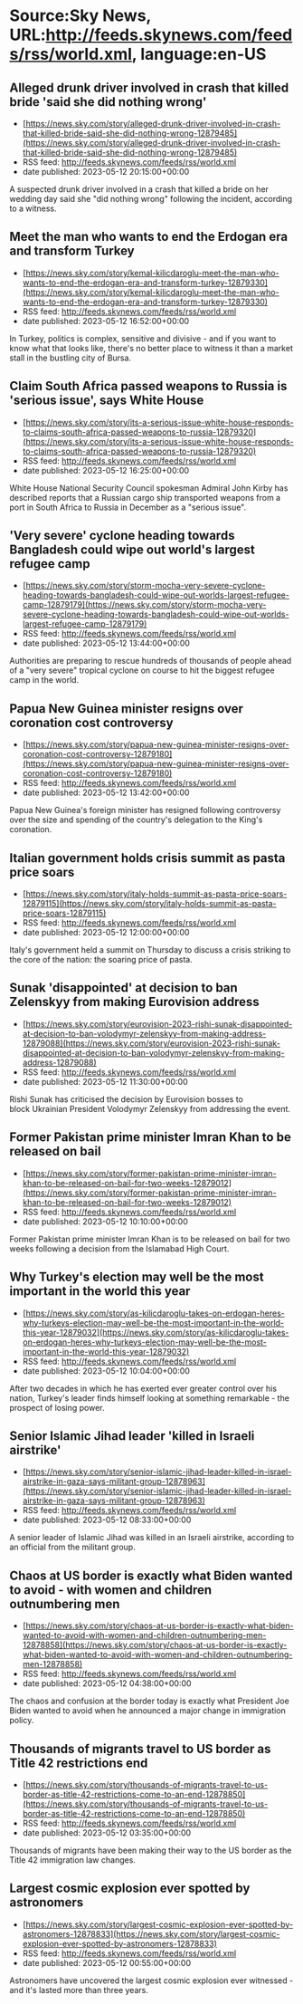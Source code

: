 # Source:Sky News, URL:http://feeds.skynews.com/feeds/rss/world.xml, language:en-US

## Alleged drunk driver involved in crash that killed bride 'said she did nothing wrong'
 - [https://news.sky.com/story/alleged-drunk-driver-involved-in-crash-that-killed-bride-said-she-did-nothing-wrong-12879485](https://news.sky.com/story/alleged-drunk-driver-involved-in-crash-that-killed-bride-said-she-did-nothing-wrong-12879485)
 - RSS feed: http://feeds.skynews.com/feeds/rss/world.xml
 - date published: 2023-05-12 20:15:00+00:00

A suspected drunk driver involved in a crash that killed a bride on her wedding day said she "did nothing wrong" following the incident, according to a witness.

## Meet the man who wants to end the Erdogan era and transform Turkey
 - [https://news.sky.com/story/kemal-kilicdaroglu-meet-the-man-who-wants-to-end-the-erdogan-era-and-transform-turkey-12879330](https://news.sky.com/story/kemal-kilicdaroglu-meet-the-man-who-wants-to-end-the-erdogan-era-and-transform-turkey-12879330)
 - RSS feed: http://feeds.skynews.com/feeds/rss/world.xml
 - date published: 2023-05-12 16:52:00+00:00

In Turkey, politics is complex, sensitive and divisive - and if you want to know what that looks like, there's no better place to witness it than a market stall in the bustling city of Bursa.

## Claim South Africa passed weapons to Russia is 'serious issue', says White House
 - [https://news.sky.com/story/its-a-serious-issue-white-house-responds-to-claims-south-africa-passed-weapons-to-russia-12879320](https://news.sky.com/story/its-a-serious-issue-white-house-responds-to-claims-south-africa-passed-weapons-to-russia-12879320)
 - RSS feed: http://feeds.skynews.com/feeds/rss/world.xml
 - date published: 2023-05-12 16:25:00+00:00

White House National Security Council spokesman Admiral John Kirby has described reports that a Russian cargo ship transported weapons from a port in South Africa to Russia in December as a "serious issue".

## 'Very severe' cyclone heading towards Bangladesh could wipe out world's largest refugee camp
 - [https://news.sky.com/story/storm-mocha-very-severe-cyclone-heading-towards-bangladesh-could-wipe-out-worlds-largest-refugee-camp-12879179](https://news.sky.com/story/storm-mocha-very-severe-cyclone-heading-towards-bangladesh-could-wipe-out-worlds-largest-refugee-camp-12879179)
 - RSS feed: http://feeds.skynews.com/feeds/rss/world.xml
 - date published: 2023-05-12 13:44:00+00:00

Authorities are preparing to rescue hundreds of thousands of people ahead of a "very severe" tropical cyclone on course to hit the biggest refugee camp in the world.

## Papua New Guinea minister resigns over coronation cost controversy
 - [https://news.sky.com/story/papua-new-guinea-minister-resigns-over-coronation-cost-controversy-12879180](https://news.sky.com/story/papua-new-guinea-minister-resigns-over-coronation-cost-controversy-12879180)
 - RSS feed: http://feeds.skynews.com/feeds/rss/world.xml
 - date published: 2023-05-12 13:42:00+00:00

Papua New Guinea's foreign minister has resigned following controversy over the size and spending of the country's delegation to the King's coronation.

## Italian government holds crisis summit as pasta price soars
 - [https://news.sky.com/story/italy-holds-summit-as-pasta-price-soars-12879115](https://news.sky.com/story/italy-holds-summit-as-pasta-price-soars-12879115)
 - RSS feed: http://feeds.skynews.com/feeds/rss/world.xml
 - date published: 2023-05-12 12:00:00+00:00

Italy's government held a summit on Thursday to discuss a crisis striking to the core of the nation: the soaring price of pasta.

## Sunak 'disappointed' at decision to ban Zelenskyy from making Eurovision address
 - [https://news.sky.com/story/eurovision-2023-rishi-sunak-disappointed-at-decision-to-ban-volodymyr-zelenskyy-from-making-address-12879088](https://news.sky.com/story/eurovision-2023-rishi-sunak-disappointed-at-decision-to-ban-volodymyr-zelenskyy-from-making-address-12879088)
 - RSS feed: http://feeds.skynews.com/feeds/rss/world.xml
 - date published: 2023-05-12 11:30:00+00:00

Rishi Sunak has criticised the decision by Eurovision bosses to block&#160;Ukrainian President Volodymyr Zelenskyy from addressing the event.

## Former Pakistan prime minister Imran Khan to be released on bail
 - [https://news.sky.com/story/former-pakistan-prime-minister-imran-khan-to-be-released-on-bail-for-two-weeks-12879012](https://news.sky.com/story/former-pakistan-prime-minister-imran-khan-to-be-released-on-bail-for-two-weeks-12879012)
 - RSS feed: http://feeds.skynews.com/feeds/rss/world.xml
 - date published: 2023-05-12 10:10:00+00:00

Former Pakistan prime minister Imran Khan is to be released on bail for two weeks following a decision from the Islamabad High Court.

## Why Turkey's election may well be the most important in the world this year
 - [https://news.sky.com/story/as-kilicdaroglu-takes-on-erdogan-heres-why-turkeys-election-may-well-be-the-most-important-in-the-world-this-year-12879032](https://news.sky.com/story/as-kilicdaroglu-takes-on-erdogan-heres-why-turkeys-election-may-well-be-the-most-important-in-the-world-this-year-12879032)
 - RSS feed: http://feeds.skynews.com/feeds/rss/world.xml
 - date published: 2023-05-12 10:04:00+00:00

After two decades in which he has exerted ever greater control over his nation, Turkey's leader finds himself looking at something remarkable - the prospect of losing power.

## Senior Islamic Jihad leader 'killed in Israeli airstrike'
 - [https://news.sky.com/story/senior-islamic-jihad-leader-killed-in-israel-airstrike-in-gaza-says-militant-group-12878963](https://news.sky.com/story/senior-islamic-jihad-leader-killed-in-israel-airstrike-in-gaza-says-militant-group-12878963)
 - RSS feed: http://feeds.skynews.com/feeds/rss/world.xml
 - date published: 2023-05-12 08:33:00+00:00

A senior leader of Islamic Jihad was killed in an Israeli airstrike, according to an official from the militant group.

## Chaos at US border is exactly what Biden wanted to avoid - with women and children outnumbering men
 - [https://news.sky.com/story/chaos-at-us-border-is-exactly-what-biden-wanted-to-avoid-with-women-and-children-outnumbering-men-12878858](https://news.sky.com/story/chaos-at-us-border-is-exactly-what-biden-wanted-to-avoid-with-women-and-children-outnumbering-men-12878858)
 - RSS feed: http://feeds.skynews.com/feeds/rss/world.xml
 - date published: 2023-05-12 04:38:00+00:00

The chaos and confusion at the border today is exactly what President Joe Biden wanted to avoid when he announced a major change in immigration policy.

## Thousands of migrants travel to US border as Title 42 restrictions end
 - [https://news.sky.com/story/thousands-of-migrants-travel-to-us-border-as-title-42-restrictions-come-to-an-end-12878850](https://news.sky.com/story/thousands-of-migrants-travel-to-us-border-as-title-42-restrictions-come-to-an-end-12878850)
 - RSS feed: http://feeds.skynews.com/feeds/rss/world.xml
 - date published: 2023-05-12 03:35:00+00:00

Thousands of migrants have been making their way to the US border as the Title 42 immigration law changes.

## Largest cosmic explosion ever spotted by astronomers
 - [https://news.sky.com/story/largest-cosmic-explosion-ever-spotted-by-astronomers-12878833](https://news.sky.com/story/largest-cosmic-explosion-ever-spotted-by-astronomers-12878833)
 - RSS feed: http://feeds.skynews.com/feeds/rss/world.xml
 - date published: 2023-05-12 00:55:00+00:00

Astronomers have uncovered the largest cosmic explosion ever witnessed - and it's lasted more than three years.

